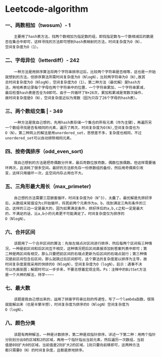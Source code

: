 # Leetcode-algorithm
### 一、两数相加（twosum）- 1
        主要用了hash表方法，找两个数相加为指定数的组，即找指定数与一个数相减后的数是		否在集合中即可，这样寻找的方法即可想到hash表映射的方法，时间复杂度为O（N），		 空间复杂度为O（1）。

### 二、字母异位（letterdiff）- 242
        一种方法是用排序算法将两个字符串排序过后，比较两个字符串是否相等，这也是一开始		   就想到的方法，但排序算法所需时间复杂度为O（NlogN），比较两字符串为O（N),故其		  总时间复杂度为O（NlogN），空间复杂度为O（1）。第二种方法（最优解）是hash方		 法，用哈希表记录每个字母在两个字符串中的位置，一个字符串累加，一个字符串累减，		最后检查hash表是否全为0即可。由于一共循环了N+26次，累加和累减是常数次操作，		  故时间复杂度是O（N），空间复杂度近似为常数（因为只存了26个字母的hash表）。

### 三、两个数组交集 | - 349
        一种方法是我自己想的，先用hash表存储一个集合的所有元素（作为主键），再遍历另		一个数组寻找是否有相同的元素，遍历了两次，时间复杂度为O(N),空间复杂度也为			O（N）。第二种网上的解法是用unordered_set，思想差不多，复杂度也相同，不过		unordered_set可以自动排除相同元素。

### 四、按奇偶排序（odd_even_sort)
        我自己想到的方法是把奇偶数分开来，最后奇数位放奇数，偶数位放偶数。但这样需要循         环两次，且消耗了很多空间。最好的方法即先存一份原数组的备份，然后用奇偶索引改		  变，这样只用循环一次，且空间内存占用也不大。

### 五、三角形最大周长（max_primeter)
		自己想的方法需要三层嵌套循环，时间复杂度为O（N^3)，太蠢了。最优解是先排好序		后，从数组末尾值设为c开始循环，将其前两个元素作为a，b，找到满足三角形条件的三		边，这样的三边一定是最大的，因为如果满足条件，排好序后的a,b,c之和一定是最大		的，不满足的话，比a,b小的元素更不可能满足了。时间复杂度仅为排序的					O（NlogN）。
### 六、合并区间
		该题用了一个合并区间的算法：先按左端点对区间进行排序，然后每两个区间有三种情		  况，一种是前区间和后区间互不相交，这种情况把后区间直接添加到答案列表中即可；第		 二种是两区间有相交，那么只要把前区间的右端点更新为后区间的右端点就行；第三种情		况是前区间包含后区间，那么就跳过后区间即可。这个算法的复杂度是以排序为主导，故		   时间复杂度是我采用的快排的O（NlogN），空间复杂度为O（logN）。启示：遇事不决		  可以先画张图；解题时可以一步步来，不要总想着宏观全局。Ps：注释中的BitSet方法		是一个大神的解法，待学~~~~
### 七、最大数
		该题是我自己想出来的，运用了拼接字符串比较的传递性，写了一个lambda函数，很简		 就能解出来（也是半蒙半想），时间复杂度为排序的O（NlogN）空间复杂度为				O（logN）。
### 八、颜色分类
		该题有两种解法，一种是计数排序，第二种是双指针排序。详述一下第二种：用两个指针		   分别划分出0的区域和2的区域，再用一个指针指出当前元素，然后遍历一次数组，当前		  值是0则扩大0的区域，当前值是2则扩大2的区域，1则只要向前移即可，这两种方法			都只需要O（N）的时间复杂度，且都是原地排序。